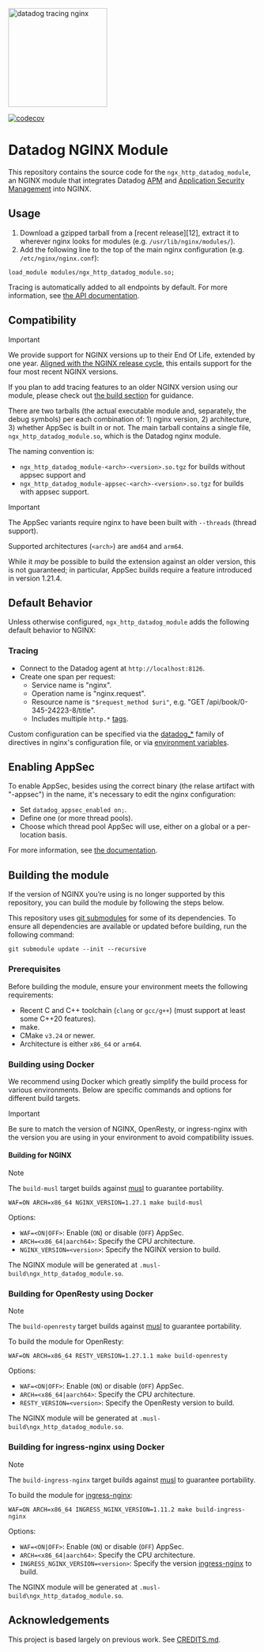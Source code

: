 <img alt="datadog tracing nginx" src="mascot.svg" height="200"/>

[![codecov](https://codecov.io/gh/DataDog/nginx-datadog/graph/badge.svg?token=SZCZI1FAYU)](https://codecov.io/gh/DataDog/nginx-datadog)
# Datadog NGINX Module
This repository contains the source code for the `ngx_http_datadog_module`, an NGINX module
that integrates Datadog [APM][1] and [Application Security Management][2] into NGINX.

## Usage
1. Download a gzipped tarball from a [recent release][12], extract it to
   wherever nginx looks for modules (e.g. `/usr/lib/nginx/modules/`).
2. Add the following line to the top of the main nginx configuration (e.g.
   `/etc/nginx/nginx.conf`):

```nginx
load_module modules/ngx_http_datadog_module.so;
```

Tracing is automatically added to all endpoints by default. For more
information, see [the API documentation](doc/API.md).

## Compatibility
> [!IMPORTANT]
> We provide support for NGINX versions up to their End Of Life, extended by one
> year.  [Aligned with the NGINX release cycle][4], this entails support for
> the four most recent NGINX versions.
>
> If you plan to add tracing features to an older NGINX version using our
> module, please check out [the build section](#build) for guidance.

There are two tarballs (the actual executable module and, separately, the debug
symbols) per each combination of: 1) nginx version, 2) architecture, 3) whether
AppSec is built in or not. The main tarball contains a single file,
`ngx_http_datadog_module.so`, which is the Datadog nginx module.

The naming convention is:

* `ngx_http_datadog_module-<arch>-<version>.so.tgz` for builds without appsec
  support and
* `ngx_http_datadog_module-appsec-<arch>-<version>.so.tgz` for builds with
  appsec support.

> [!IMPORTANT]
> The AppSec variants require nginx to have been built with `--threads` (thread
> support).

Supported architectures (`<arch>`) are `amd64` and `arm64`.

While it _may_ be possible to build the extension against an older version, this
is not guaranteed; in particular, AppSec builds require a feature introduced in
version 1.21.4.

## Default Behavior
Unless otherwise configured, `ngx_http_datadog_module` adds the following
default behavior to NGINX:

### Tracing
- Connect to the Datadog agent at `http://localhost:8126`.
- Create one span per request:
    - Service name is "nginx".
    - Operation name is "nginx.request".
    - Resource name is `"$request_method $uri"`, e.g. "GET /api/book/0-345-24223-8/title".
    - Includes multiple `http.*` [tags][5].

Custom configuration can be specified via the [datadog\_*](doc/API.md) family of
directives in nginx's configuration file, or via [environment variables][6].

## Enabling AppSec

To enable AppSec, besides using the correct binary (the relase artifact with
"-appsec") in the name, it's necessary to edit the nginx configuration:

* Set `datadog_appsec_enabled on;`.
* Define one (or more thread pools).
* Choose which thread pool AppSec will use, either on a global or a per-location
  basis.

For more information, see [the documentation](doc/API.md).

## Building the module
If the version of NGINX you’re using is no longer supported by this repository,
you can build the module by following the steps below.

This repository uses [git submodules][7] for some of its dependencies.
To ensure all dependencies are available or updated before building, run the
following command:

```shell
git submodule update --init --recursive
```

### Prerequisites
Before building the module, ensure your environment meets the following requirements:

- Recent C and C++ toolchain (`clang` or `gcc/g++`) (must support at least some
  C++20 features).
- make.
- CMake `v3.24` or newer.
- Architecture is either `x86_64` or `arm64`.

### Building using Docker
We recommend using Docker which greatly simplify the build process for various environments.
Below are specific commands and options for different build targets.

> [!IMPORTANT]
> Be sure to match the version of NGINX, OpenResty, or ingress-nginx with the version you 
> are using in your environment to avoid compatibility issues.

#### Building for NGINX
> [!NOTE]
> The `build-musl` target builds against [musl](https://www.musl-libc.org/) to guarantee portability.

```shell
WAF=ON ARCH=x86_64 NGINX_VERSION=1.27.1 make build-musl
```

Options:
  - `WAF=<ON|OFF>`: Enable (`ON`) or disable (`OFF`) AppSec.
  - `ARCH=<x86_64|aarch64>`: Specify the CPU architecture.
  - `NGINX_VERSION=<version>`: Specify the NGINX version to build.

The NGINX module will be generated at `.musl-build\ngx_http_datadog_module.so`.

### Building for OpenResty using Docker
> [!NOTE]
> The `build-openresty` target builds against [musl](https://www.musl-libc.org/) to guarantee portability.

To build the module for OpenResty:

```shell
WAF=ON ARCH=x86_64 RESTY_VERSION=1.27.1.1 make build-openresty
```

Options:
  - `WAF=<ON|OFF>`: Enable (`ON`) or disable (`OFF`) AppSec.
  - `ARCH=<x86_64|aarch64>`: Specify the CPU architecture.
  - `RESTY_VERSION=<version>`: Specify the OpenResty version to build.

The NGINX module will be generated at `.musl-build\ngx_http_datadog_module.so`.

### Building for ingress-nginx using Docker
> [!NOTE]
> The `build-ingress-nginx` target builds against [musl](https://www.musl-libc.org/) to guarantee portability.

To build the module for [ingress-nginx][8]:

```shell
WAF=ON ARCH=x86_64 INGRESS_NGINX_VERSION=1.11.2 make build-ingress-nginx
```

Options:
  - `WAF=<ON|OFF>`: Enable (`ON`) or disable (`OFF`) AppSec.
  - `ARCH=<x86_64|aarch64>`: Specify the CPU architecture.
  - `INGRESS_NGINX_VERSION=<version>`: Specify the version [ingress-nginx][8] to build.

The NGINX module will be generated at `.musl-build\ngx_http_datadog_module.so`.

## Acknowledgements
This project is based largely on previous work. See [CREDITS.md](CREDITS.md).

[1]: https://docs.datadoghq.com/tracing/
[2]: https://docs.datadoghq.com/security/application_security/
[3]: https://github.com/DataDog/nginx-datadog/releases
[4]: https://www.nginx.com/blog/nginx-1-18-1-19-released/
[5]: https://github.com/DataDog/nginx-datadog/blob/535a291ce96d8ca80cb12b22febac1e138e45847/src/tracing_library.cpp#L187-L203
[6]: https://github.com/DataDog/dd-trace-cpp/blob/main/include/datadog/environment.h
[7]: https://git-scm.com/book/en/v2/Git-Tools-Submodules
[8]: https://github.com/kubernetes/ingress-nginx
<!-- vim: set tw=80: -->
